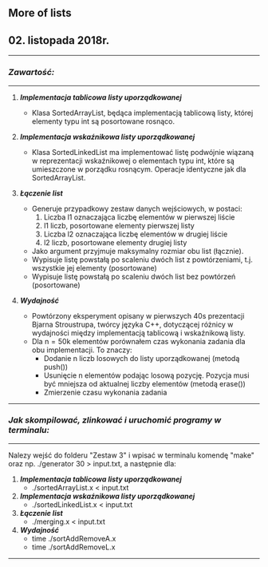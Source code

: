 ## **More of lists**

## **02. listopada 2018r.**

---

### *Zawartość:*

---

1. ***Implementacja tablicowa listy uporządkowanej***
     - Klasa SortedArrayList, będąca implementacją tablicową listy, której elementy typu int są posortowane rosnąco.

2. ***Implementacja wskaźnikowa listy uporządkowanej***
     - Klasa SortedLinkedList ma implementować listę podwójnie wiązaną w reprezentacji wskaźnikowej o elementach typu int, które są umieszczone w porządku rosnącym. Operacje identyczne jak dla SortedArrayList.

3. ***Łączenie list***
     - Generuje przypadkowy zestaw danych wejściowych, w postaci:
          1. Liczba l1 oznaczająca liczbę elementów w pierwszej liście
          2. l1 liczb, posortowane elementy pierwszej listy
          3. Liczba l2 oznaczająca liczbę elementów w drugiej liście
          4. l2 liczb, posortowane elementy drugiej listy
     - Jako argument przyjmuje maksymalny rozmiar obu list (łącznie).
     - Wypisuje listę powstałą po scaleniu dwóch list z powtórzeniami, t.j. wszystkie jej elementy (posortowane)
     - Wypisuje listę powstałą po scaleniu dwóch list bez powtórzeń (posortowane)

4. ***Wydajność***
     - Powtórzony eksperyment opisany w pierwszych 40s prezentacji Bjarna Stroustrupa, twórcy języka C++, dotyczącej różnicy w wydajności między implementacją tablicową i wskaźnikową listy.
     - Dla n = 50k elementów porównałem czas wykonania zadania dla obu implementacji. To znaczy:
          - Dodanie n liczb losowych do listy uporządkowanej (metodą push())
          - Usunięcie n elementów podając losową pozycję. Pozycja musi być mniejsza od aktualnej liczby elementów (metodą erase())
          - Zmierzenie czasu wykonania zadania

---

### *Jak skompilować, zlinkować i uruchomić programy w terminalu:*

---

Nalezy wejść do folderu "Zestaw 3" i wpisać w terminalu komendę "make" oraz np. ./generator 30 > input.txt, a następnie dla:

1. ***Implementacja tablicowa listy uporządkowanej***
     - ./sortedArrayList.x < input.txt
2. ***Implementacja wskaźnikowa listy uporządkowanej***
     - ./sortedLinkedList.x < input.txt
3. ***Łączenie list***
     - ./merging.x < input.txt
4. ***Wydajność***
     - time ./sortAddRemoveA.x
     - time ./sortAddRemoveL.x

---
